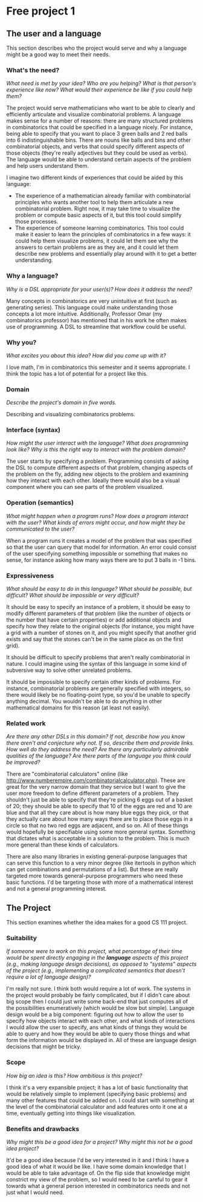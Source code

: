 # Free project 1

## The user and a language
This section describes who the project would serve and why a language might be a
good way to meet their needs.

### What's the need?
_What need is met by your idea? Who are you helping? What is that person's
experience like now? What would their experience be like if you could help 
them?_

The project would serve mathematicians who want to be able to clearly and efficiently articulate and visualize combinatorial problems. A language makes sense for a number of reasons: there are many structured problems in combinatorics that could be specified in a language nicely. For instance, being able to specify that you want to place 3 green balls and 2 red balls into 6 indistinguishable bins. There are nouns like balls and bins and other combinatorial objects, and verbs that could specify different aspects of those objects (they're really adjectives but they could be used as verbs). The language would be able to understand certain aspects of the problem and help users understand them.

I imagine two different kinds of experiences that could be aided by this language:
* The experience of a mathematician already familiar with combinatorial principles who wants another tool to help them articulate a new combinatorial problem. Right now, it may take time to visualize the problem or compute basic aspects of it, but this tool could simplify those processes.
* The experience of someone learning combinatorics. This tool could make it easier to learn the principles of combinatorics in a few ways: it could help them visualize problems, it could let them see why the answers to certain problems are as they are, and it could let them describe new problems and essentially play around with it to get a better understanding. 

### Why a language?
_Why is a DSL appropriate for your user(s)? How does it address the need?_

Many concepts in combinatorics are very unintuitive at first (such as generating series). This language could make understanding those concepts a lot more intuitive. Additionally, Professor Omar (my combinatorics professor) has mentioned that in his work he often makes use of programming. A DSL to streamline that workflow could be useful.

### Why you?
_What excites you about this idea? How did you come up with it?_

I love math, I'm in combinatorics this semester and it seems appropriate. I think the topic has a lot of potential for a project like this.

### Domain
_Describe the project's domain in five words._

Describing and visualizing combinatorics problems. 

### Interface (syntax)
_How might the user interact with the language? What does programming look 
like? Why is this the right way to interact with the problem domain?_ 

The user starts by specifying a problem. Programming consists of asking the DSL to compute different aspects of that problem, changing aspects of the problem on the fly, adding new objects to the problem and examining how they interact with each other. Ideally there would also be a visual component where you can see parts of the problem visualized. 

### Operation (semantics)
_What might happen when a program runs? How does a program interact with the
user? What kinds of errors might occur, and how might they be communicated to
the user?_

When a program runs it creates a model of the problem that was specified so that the user can query that model for information. An error could consist of the user specifying something impossible or something that makes no sense, for instance asking how many ways there are to put 3 balls in -1 bins. 

### Expressiveness
_What should be easy to do in this language? What should be possible, but
difficult? What should be impossible or very difficult?_

It should be easy to specify an instance of a problem, it should be easy to modify different parameters of that problem (like the number of objects or the number that have certain properties) or add additional objects and specify how they relate to the original objects (for instance, you might have a grid with a number of stones on it, and you might specify that another grid exists and say that the stones can't be in the same place as on the first grid).

It should be difficult to specify problems that aren't really combinatorial in nature. I could imagine using the syntax of this language in some kind of subversive way to solve other unrelated problems.

It should be impossible to specify certain other kinds of problems. For instance, combinatorial problems are generally specified with integers, so there would likely be no floating-point type, so you'd be unable to specify anything decimal. You wouldn't be able to do anything in other mathematical domains for this reason (at least not easily). 

### Related work
_Are there any other DSLs in this domain? If not, describe how you know there
aren't and conjecture why not. If so, describe them and provide links. How well 
do they address the need? Are there any particularly admirable qualities of the
language? Are there parts of the language you think could be improved?_

There are "combinatorial calculators" online (like <http://www.numberempire.com/combinatorialcalculator.php>). These are great for the very narrow domain that they service but I want to give the user more freedom to define different parameters of a problem. They shouldn't just be able to specify that they're picking 6 eggs out of a basket of 20; they should be able to specify that 10 of the eggs are red and 10 are blue and that all they care about is how many blue eggs they pick, or that they actually care about how many ways there are to place those eggs in a circle so that no two red eggs are adjacent, and so on. All of these things would hopefully be specifiable using some more general syntax. Something that dictates what is acceptable in a solution to the problem. This is much more general than these kinds of calculators.

There are also many libraries in existing general-purpose languages that can serve this function to a very minor degree (like itertools in python which can get combinations and permutations of a list). But these are really targeted more towards general-purpose programmers who need these basic functions. I'd be targeting those with more of a mathematical interest and not a general programming interest.

## The Project
This section examines whether the idea makes for a good CS 111 project.


### Suitability
_If someone were to work on this project, what percentage of their time would be
spent directly engaging in the **language** aspects of this project (e.g.,
making language design decisions), as opposed to "systems" aspects of the
project (e.g., implementing a complicated semantics that doesn't require a lot
of language design)?_

I'm really not sure. I think both would require a lot of work. The systems in the project would probably be fairly complicated, but if I didn't care about big scope then I could just write some back-end that just computes all of the possibilities enumeratively (which would be slow but simple). Language design would be a big component: figuring out how to allow the user to specify how objects interact with each other, and what kinds of interactions I would allow the user to specify, ans what kinds of things they would be able to query and how they would be able to query those things and what form the information would be displayed in. All of these are language design decisions that might be tricky.

### Scope
_How big an idea is this? How ambitious is this project?_

I think it's a very expansible project; it has a lot of basic functionality that would be relatively simple to implement (specifying basic problems) and many other features that could be added on. I could start with something at the level of the combinatorial calculator and add features onto it one at a time, eventually getting into things like visualization.

### Benefits and drawbacks
_Why might this be a good idea for a project? Why might this not be a good idea 
project?_

It'd be a good idea because I'd be very interested in it and I think I have a good idea of what it would be like. I have some domain knowledge that I would be able to take advantage of. On the flip side that knowledge might constrict my view of the problem, so I would need to be careful to gear it towards what a general person interested in combinatorics needs and not just what I would need.

